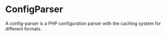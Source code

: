 # ConfigParser
A config-parser is a PHP configuration parser with the caching system for different formats.
